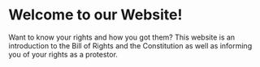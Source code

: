 Welcome to our Website!
=================

Want to know your rights and how you got them? This website is an introduction to the Bill of Rights and the Constitution as well as informing you of your rights as a protestor.




